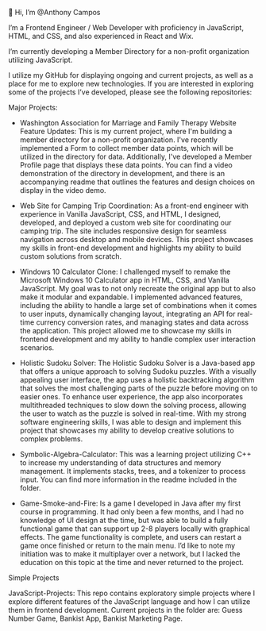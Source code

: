 👋 Hi, I’m @Anthony Campos

I’m a Frontend Engineer / Web Developer with proficiency in JavaScript, HTML, and CSS, and also experienced in React and Wix.

I’m currently developing a Member Directory for a non-profit organization utilizing JavaScript.

I utilize my GitHub for displaying ongoing and current projects, as well as a place for me to explore new technologies. If you are interested in exploring some of the projects I’ve developed, please see the following repositories:

Major Projects:

- Washington Association for Marriage and Family Therapy Website Feature Updates: This is my current project, where I'm building a member directory for a non-profit organization. I've recently implemented a Form to collect member data points, which will be utilized in the directory for data. Additionally, I've developed a Member Profile page that displays these data points. You can find a video demonstration of the directory in development, and there is an accompanying readme that outlines the features and design choices on display in the video demo.

- Web Site for Camping Trip Coordination: As a front-end engineer with experience in Vanilla JavaScript, CSS, and HTML, I designed, developed, and deployed a custom web site for coordinating our camping trip. The site includes responsive design for seamless navigation across desktop and mobile devices. This project showcases my skills in front-end development and highlights my ability to build custom solutions from scratch.

- Windows 10 Calculator Clone: I challenged myself to remake the Microsoft Windows 10 Calculator app in HTML, CSS, and Vanilla JavaScript. My goal was to not only recreate the original app but to also make it modular and expandable. I implemented advanced features, including the ability to handle a large set of combinations when it comes to user inputs, dynamically changing layout, integrating an API for real-time currency conversion rates, and managing states and data across the application. This project allowed me to showcase my skills in frontend development and my ability to handle complex user interaction scenarios.

- Holistic Sudoku Solver: The Holistic Sudoku Solver is a Java-based app that offers a unique approach to solving Sudoku puzzles. With a visually appealing user interface, the app uses a holistic backtracking algorithm that solves the most challenging parts of the puzzle before moving on to easier ones. To enhance user experience, the app also incorporates multithreaded techniques to slow down the solving process, allowing the user to watch as the puzzle is solved in real-time. With my strong software engineering skills, I was able to design and implement this project that showcases my ability to develop creative solutions to complex problems.

- Symbolic-Algebra-Calculator: This was a learning project utilizing C++ to increase my understanding of data structures and memory management. It implements stacks, trees, and a tokenizer to process input. You can find more information in the readme included in the folder.

- Game-Smoke-and-Fire: Is a game I developed in Java after my first course in programming. It had only been a few months, and I had no knowledge of UI design at the time, but was able to build a fully functional game that can support up 2-8 players locally with graphical effects. The game functionality is complete, and users can restart a game once finished or return to the main menu. I’d like to note my initiation was to make it multiplayer over a network, but I lacked the education on this topic at the time and never returned to the project.

Simple Projects

JavaScript-Projects: This repo contains exploratory simple projects where I explore different features of the JavaScript language and how I can utilize them in frontend development. Current projects in the folder are: Guess Number Game, Bankist App, Bankist Marketing Page.


